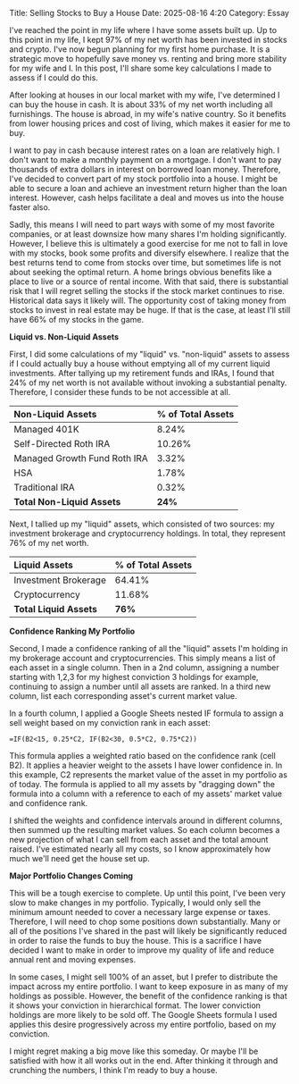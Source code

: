 Title: Selling Stocks to Buy a House 
Date: 2025-08-16 4:20 
Category: Essay


I've reached the point in my life where I have some assets built up. Up to this point in my life,
I kept 97% of my net worth has been invested in stocks and crypto. I've now begun planning for my
first home purchase. It is a strategic move to hopefully save money vs. renting and bring more stability
for my wife and I. In this post, I'll share some key calculations I made to assess if I could do this.

After looking at houses in our local market with my wife, I've determined I can buy the house in cash. It is about 
33% of my net worth including all furnishings. The house is abroad, in my wife's native country. So it benefits from lower 
housing prices and cost of living, which makes it easier for me to buy. 

I want to pay in cash because interest rates on a loan are relatively high. I don't want to make a monthly payment 
on a mortgage. I don't want to pay thousands of extra dollars in interest on borrowed loan money. Therefore, I've 
decided to convert part of my stock portfolio into a house. I might be able to secure a loan and achieve an investment 
return higher than the loan interest. However, cash helps facilitate a deal and moves us into the house faster also.

Sadly, this means I will need to part ways with some of my most favorite companies, or at least downsize 
how many shares I'm holding significantly. However, I believe this is ultimately a good exercise for me
not to fall in love with my stocks, book some profits and diversify elsewhere. I realize that the best returns 
tend to come from stocks over time, but sometimes life is not about seeking the optimal return. A home brings 
obvious benefits like a place to live or a source of rental income. With that said, there is substantial risk
that I will regret selling the stocks if the stock market continues to rise. Historical data says it likely will.
The opportunity cost of taking money from stocks to invest in real estate may be huge. If that is the case, at
least I'll still have 66% of my stocks in the game.

**Liquid vs. Non-Liquid Assets**

First, I did some calculations of my "liquid" vs. "non-liquid" assets to assess if I could actually buy a house without
emptying all of my current liquid investments. After tallying up my retirement funds and IRAs, I found that 24% of my net worth is not 
available without invoking a substantial penalty. Therefore, I consider these funds to be not accessible at all.

| Non-Liquid Assets | % of Total Assets |
|:---|:---|
| Managed 401K | 8.24% |
| Self-Directed Roth IRA | 10.26% |
| Managed Growth Fund Roth IRA | 3.32% |
| HSA | 1.78% |
| Traditional IRA | 0.32% |
| **Total Non-Liquid Assets** | **24%** |

Next, I tallied up my "liquid" assets, which consisted of two sources: my investment brokerage and cryptocurrency holdings. In total, 
they represent 76% of my net worth.

| Liquid Assets | % of Total Assets |
|:---|:---|
| Investment Brokerage | 64.41% |
| Cryptocurrency | 11.68% |
| **Total Liquid Assets** | **76%** |

**Confidence Ranking My Portfolio**

Second, I made a confidence ranking of all the "liquid" assets I'm holding in my brokerage account and cryptocurrencies.
This simply means a list of each asset in a single column. Then in a 2nd column, assigning a number starting with 1,2,3 
for my highest conviction 3 holdings for example, continuing to assign a number until all assets are ranked. In a third new column, 
list each corresponding asset's current market value.

In a fourth column, I applied a Google Sheets nested IF formula to assign a sell weight based on my conviction rank in each asset:

```
=IF(B2<15, 0.25*C2, IF(B2<30, 0.5*C2, 0.75*C2))
```

This formula applies a weighted ratio based on the confidence rank (cell B2). It applies a heavier weight to the assets
I have lower confidence in. In this example, C2 represents the market value of the asset in my portfolio as of today.
The formula is applied to all my assets by "dragging down" the formula into a column with a reference to each of my assets'
market value and confidence rank.

I shifted the weights and confidence intervals around in different columns, then summed up the resulting market values.
So each column becomes a new projection of what I can sell from each asset and the total amount raised.
I've estimated nearly all my costs, so I know approximately how much we'll need get the house set up.

**Major Portfolio Changes Coming**

This will be a tough exercise to complete. Up until this point, I've been very slow to make changes in my portfolio. 
Typically, I would only sell the minimum amount needed to cover a necessary large expense or taxes. Therefore, I will need to chop
some positions down substantially. Many or all of the positions I've shared in the past will likely be significantly reduced in order
to raise the funds to buy the house. This is a sacrifice I have decided I want to make in order to improve my quality of life
and reduce annual rent and moving expenses.

In some cases, I might sell 100% of an asset, but I prefer to distribute the impact across my entire portfolio. I want to keep 
exposure in as many of my holdings as possible. However, the benefit of the confidence ranking is that it shows your conviction in hierarchical format. The lower conviction holdings are more likely to be sold off. The Google Sheets formula I used applies this desire progressively across my entire portfolio, based on my conviction. 

I might regret making a big move like this someday. Or maybe I'll be satisfied with how it all works out in the end.
After thinking it through and crunching the numbers, I think I'm ready to buy a house.











